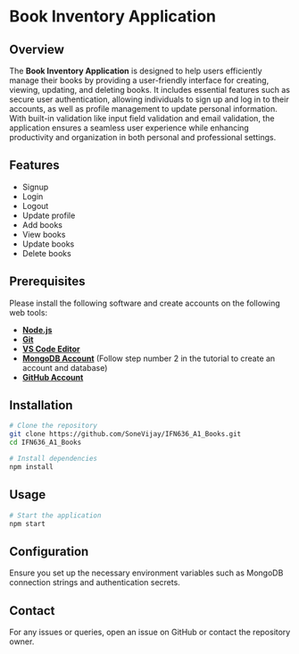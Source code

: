 # Book Inventory Application

## Overview
The **Book Inventory Application** is designed to help users efficiently manage their books by providing a user-friendly interface for creating, viewing, updating, and deleting books. It includes essential features such as secure user authentication, allowing individuals to sign up and log in to their accounts, as well as profile management to update personal information. With built-in validation like input field validation and email validation, the application ensures a seamless user experience while enhancing productivity and organization in both personal and professional settings.

## Features
- Signup
- Login
- Logout
- Update profile
- Add books
- View books
- Update books
- Delete books

## Prerequisites
Please install the following software and create accounts on the following web tools:

- **[Node.js](https://nodejs.org/en)**
- **[Git](https://git-scm.com/)**
- **[VS Code Editor](https://code.visualstudio.com/)**
- **[MongoDB Account](https://account.mongodb.com/account/login)** (Follow step number 2 in the tutorial to create an account and database)
- **[GitHub Account](https://github.com/signup?source=login)**

## Installation
```sh
# Clone the repository
git clone https://github.com/SoneVijay/IFN636_A1_Books.git
cd IFN636_A1_Books

# Install dependencies
npm install
```

## Usage
```sh
# Start the application
npm start
```

## Configuration
Ensure you set up the necessary environment variables such as MongoDB connection strings and authentication secrets.


## Contact
For any issues or queries, open an issue on GitHub or contact the repository owner.
